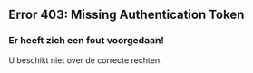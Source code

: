 ## Error 403: Missing Authentication Token

### Er heeft zich een fout voorgedaan!

U beschikt niet over de correcte rechten.
